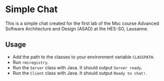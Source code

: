# Simple Chat

This is a simple chat created for the first lab of the Msc course Advanced Software Architecture and Design (ASAD) at the HES-SO, Lausanne.

## Usage

- Add the path to the classes to your environment variable `CLASSPATH`.
- Run `rmiregistry`.
- Run the `Server` class with Java. It should output `Server ready`.
- Run the `Client` class with Java. It should output `Ready to chat!`.
